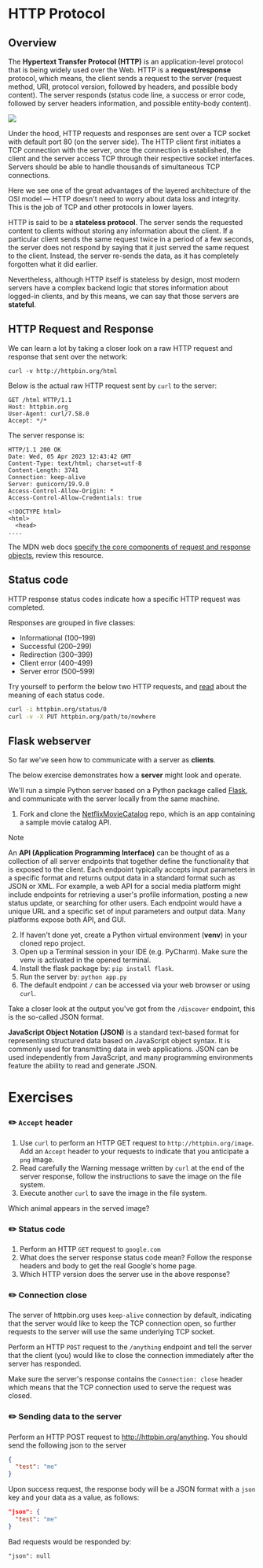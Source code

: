 # HTTP Protocol

## Overview

The **Hypertext Transfer Protocol (HTTP)** is an application-level protocol that is being widely used over the Web.
HTTP is a **request/response** protocol, which means, the client sends a request to the server (request method, URI, protocol version, followed by headers, and possible body content). 
The server responds (status code line, a success or error code, followed by server headers information, and possible entity-body content).

![][http-req-res]

Under the hood, HTTP requests and responses are sent over a TCP socket with default port 80 (on the server side). The HTTP client first initiates a TCP connection with the server, once the connection is established, the client and the server access TCP through their respective socket interfaces.
Servers should be able to handle thousands of simultaneous TCP connections.

Here we see one of the great advantages of the layered architecture of the OSI model — HTTP doesn't need to worry about data loss and integrity. 
This is the job of TCP and other protocols in lower layers.

HTTP is said to be a **stateless protocol**.
The server sends the requested content to clients without storing any information about the client. If a particular client sends the same request twice in a period of a few seconds, the server does not respond by saying that it just served the same request to the client. 
Instead, the server re-sends the data, as it has completely forgotten what it did earlier.

Nevertheless, although HTTP itself is stateless by design, most modern servers have a complex backend logic that stores information about logged-in clients, and by this means, we can say that those servers are **stateful**.

## HTTP Request and Response

We can learn a lot by taking a closer look on a raw HTTP request and response that sent over the network:

```text
curl -v http://httpbin.org/html
```

Below is the actual raw HTTP request sent by `curl` to the server:

```text
GET /html HTTP/1.1
Host: httpbin.org
User-Agent: curl/7.58.0
Accept: */*
```

The server response is:

```text
HTTP/1.1 200 OK
Date: Wed, 05 Apr 2023 12:43:42 GMT
Content-Type: text/html; charset=utf-8
Content-Length: 3741
Connection: keep-alive
Server: gunicorn/19.9.0
Access-Control-Allow-Origin: *
Access-Control-Allow-Credentials: true

<!DOCTYPE html>
<html>
  <head>
....
```

The MDN web docs [specify the core components of request and response objects](https://developer.mozilla.org/en-US/docs/Web/HTTP/Overview#http_flow), review this resource.

## Status code

HTTP response status codes indicate how a specific HTTP request was completed.

Responses are grouped in five classes:

- Informational (100–199)
- Successful (200–299)
- Redirection (300–399)
- Client error (400–499)
- Server error (500–599)

Try yourself to perform the below two HTTP requests, and [read](https://developer.mozilla.org/en-US/docs/Web/HTTP/Status) about the meaning of each status code.

```bash
curl -i httpbin.org/status/0
curl -v -X PUT httpbin.org/path/to/nowhere
```

## Flask webserver

So far we've seen how to communicate with a server as **clients**.

The below exercise demonstrates how a **server** might look and operate.

We'll run a simple Python server based on a Python package called [Flask](https://flask.palletsprojects.com/en/3.0.x/quickstart/), and communicate with the server locally from the same machine.

1. Fork and clone the [NetflixMovieCatalog][NetflixMovieCatalog] repo, which is an app containing a sample movie catalog API.

> [!NOTE]
> An **API (Application Programming Interface)** can be thought of as a collection of all server endpoints that together define the functionality that is exposed to the client.
> Each endpoint typically accepts input parameters in a specific format and returns output data in a standard format such as JSON or XML.
> For example, a web API for a social media platform might include endpoints for retrieving a user's profile information, posting a new status update, or searching for other users. 
> Each endpoint would have a unique URL and a specific set of input parameters and output data.
> Many platforms expose both API, and GUI.

2. If haven't done yet, create a Python virtual environment (**venv**) in your cloned repo project.
3. Open up a Terminal session in your IDE (e.g. PyCharm). Make sure the venv is activated in the opened terminal. 
4. Install the flask package by: `pip install flask`.
5. Run the server by: `python app.py`
6. The default endpoint `/` can be accessed via your web browser or using `curl`.


Take a closer look at the output you've got from the `/discover` endpoint, this is the so-called JSON format.

**JavaScript Object Notation (JSON)** is a standard text-based format for representing structured data based on JavaScript object syntax. 
It is commonly used for transmitting data in web applications. JSON can be used independently from JavaScript, and many programming environments feature the ability to read and generate JSON.

# Exercises

### :pencil2: `Accept` header

1. Use `curl` to perform an HTTP GET request to `http://httpbin.org/image`.
   Add an `Accept` header to your requests to indicate that you anticipate a `png` image.
2. Read carefully the Warning message written by `curl` at the end of the server response, follow the instructions to save the image on the file system. 
3. Execute another `curl` to save the image in the file system.

Which animal appears in the served image?


### :pencil2: Status code

1. Perform an HTTP `GET` request to `google.com`
2. What does the server response status code mean? Follow the response headers and body to get the real Google's home page.
3. Which HTTP version does the server use in the above response?

### :pencil2: Connection close

The server of httpbin.org uses `keep-alive` connection by default, indicating that the server would like to keep the TCP connection open, so further requests to the server will use the same underlying TCP socket.

Perform an HTTP `POST` request to the `/anything` endpoint and tell the server that the client (you) would like to close the connection immediately after the server has responded.

Make sure the server's response contains the `Connection: close` header which means that the TCP connection used to serve the request was closed.

### :pencil2: Sending data to the server


Perform an HTTP POST request to http://httpbin.org/anything. You should send the following json to the server

```json
{
  "test": "me"
}
```

Upon success request, the response body will be a JSON format with a `json` key and your data as a value, as follows:

```json
"json": {
  "test": "me"
}
```

Bad requests would be responded by:

```text
"json": null
```


[http-req-res]: https://exit-zero-academy.github.io/DevOpsTheHardWayAssets/img/networking_http-req-res.png
[networking_cookies]: https://exit-zero-academy.github.io/DevOpsTheHardWayAssets/img/networking_cookies.png
[NetflixMovieCatalog]: https://github.com/exit-zero-academy/NetflixMovieCatalog.git

